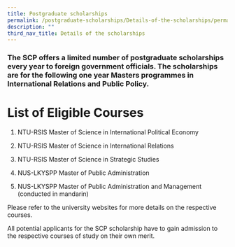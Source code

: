 ```yaml
---
title: Postgraduate scholarships
permalink: /postgraduate-scholarships/Details-of-the-scholarships/permalink/
description: ""
third_nav_title: Details of the scholarships
---
```

### The SCP offers a limited number of postgraduate scholarships every year to foreign government officials. The scholarships are for the following one year Masters programmes in International Relations and Public Policy.

# List of Eligible Courses
1.   NTU-RSIS Master of Science in
   International Political Economy
   
4.   NTU-RSIS Master of Science in
  International Relations
   
7.   NTU-RSIS Master of Science in Strategic Studies
 
9.  NUS-LKYSPP Master of Public Administration
 
11.  NUS-LKYSPP Master of Public Administration and Management (conducted in mandarin) 

Please refer to the university websites for more details on the respective courses.

All potential applicants for the SCP scholarship have to gain admission to the respective courses of study on their own merit.